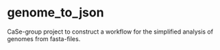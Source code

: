 # genome_to_json
CaSe-group project to construct a workflow for the simplified analysis of genomes from fasta-files.

